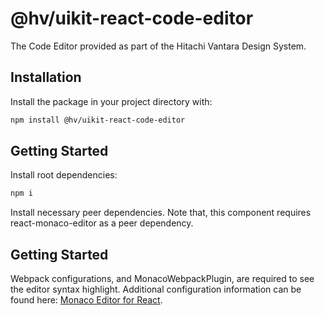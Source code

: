 # @hv/uikit-react-code-editor

The Code Editor provided as part of the Hitachi Vantara Design System.

## Installation

Install the package in your project directory with:

```sh
npm install @hv/uikit-react-code-editor
```

## Getting Started

Install root dependencies:

```sh
npm i
```

Install necessary peer dependencies. Note that, this component requires react-monaco-editor as a peer dependency.

## Getting Started

Webpack configurations, and MonacoWebpackPlugin, are required to see the editor syntax highlight. Additional configuration information can be found here: [Monaco Editor for React](https://github.com/react-monaco-editor/react-monaco-editor).

